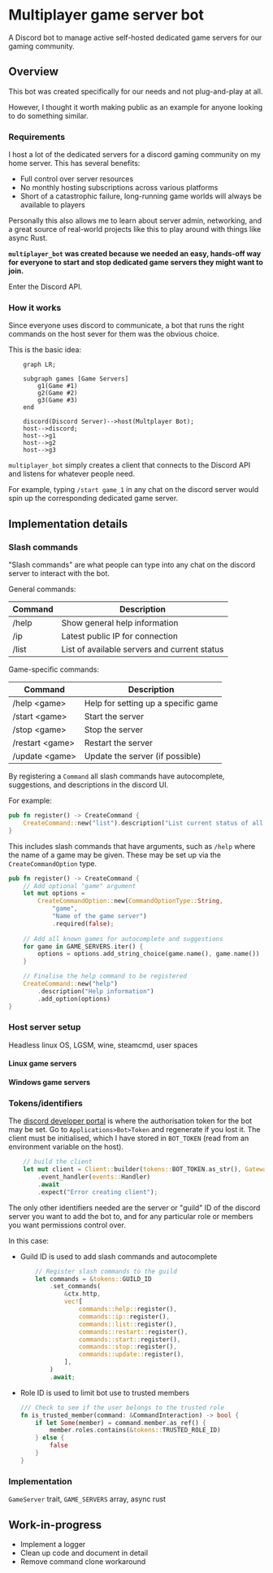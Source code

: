# Multiplayer game server bot

A Discord bot to manage active self-hosted dedicated game servers for our gaming
community.

## Overview

This bot was created specifically for our needs and not plug-and-play at all.

However, I thought it worth making public as an example for anyone looking
to do something similar.

### Requirements

I host a lot of the dedicated servers for a discord gaming community on my home
server. This has several benefits:

- Full control over server resources
- No monthly hosting subscriptions across various platforms
- Short of a catastrophic failure, long-running game worlds will always be
  available to players

Personally this also allows me to learn about server admin, networking, and a
great source of real-world projects like this to play around with things like
async Rust.

**`multiplayer_bot` was created because we needed an easy, hands-off way for
everyone to start and stop dedicated game servers they might want to join.**

Enter the Discord API.

<!-- Description of need, discord server, LGSM, wine, dedicated linux game servers,
etc... -->
### How it works

Since everyone uses discord to communicate, a bot that runs the right commands
on the host sever for them was the obvious choice.

This is the basic idea:

```mermaid
    graph LR;

    subgraph games [Game Servers]
        g1(Game #1)
        g2(Game #2)
        g3(Game #3)
    end

    discord(Discord Server)-->host(Multplayer Bot);
    host-->discord;
    host-->g1
    host-->g2
    host-->g3
```

`multiplayer_bot` simply creates a client that connects to the Discord API and
listens for whatever people need.

For example, typing `/start game_1` in any chat on the discord server would spin
up the corresponding dedicated game server.

## Implementation details

### Slash commands

"Slash commands" are what people can type into any chat on the discord server
to interact with the bot.

General commands:

| Command | Description                                  |
| ------- | -------------------------------------------- |
| /help   | Show general help information                |
| /ip     | Latest public IP for connection              |
| /list   | List of available servers and current status |

Game-specific commands:

| Command           | Description                         |
| ----------------- | ----------------------------------- |
| /help    \<game\> | Help for setting up a specific game |
| /start   \<game\> | Start the server                    |
| /stop    \<game\> | Stop the server                     |
| /restart \<game\> | Restart the server                  |
| /update  \<game\> | Update the server (if possible)     |

By registering a `Command` all slash commands have autocomplete, suggestions,
and descriptions in the discord UI.

For example:

```rust
pub fn register() -> CreateCommand {
    CreateCommand::new("list").description("List current status of all servers")
}
```

This includes slash commands that have arguments, such as `/help` where the name
of a game may be given. These may be set up via the `CreateCommandOption` type.

```rust
pub fn register() -> CreateCommand {
    // Add optional "game" argument
    let mut options =
        CreateCommandOption::new(CommandOptionType::String, 
            "game", 
            "Name of the game server")
            .required(false);
        
    // Add all known games for autocomplete and suggestions
    for game in GAME_SERVERS.iter() {
        options = options.add_string_choice(game.name(), game.name())
    }

    // Finalise the help command to be registered
    CreateCommand::new("help")
        .description("Help information")
        .add_option(options)
}
```

### Host server setup

Headless linux OS, LGSM, wine, steamcmd, user spaces

#### Linux game servers

#### Windows game servers

### Tokens/identifiers

The [discord developer portal](https://discord.com/developers/docs/intro) is where the authorisation token for the bot may be set. Go to `Applications>Bot>Token` and regenerate if you lost it. The client must be initialised, which I have stored in `BOT_TOKEN` (read from an environment variable on the host).

```rust
    // build the client
    let mut client = Client::builder(tokens::BOT_TOKEN.as_str(), GatewayIntents::empty())
        .event_handler(events::Handler)
        .await
        .expect("Error creating client");
```

The only other identifiers needed are the server or "guild" ID of the discord server you want to add the bot to, and for any particular role or members you want permissions control over.

In this case:

- Guild ID is used to add slash commands and autocomplete

    ```rust
        // Register slash commands to the guild
        let commands = &tokens::GUILD_ID
            .set_commands(
                &ctx.http,
                vec![
                    commands::help::register(),
                    commands::ip::register(),
                    commands::list::register(),
                    commands::restart::register(),
                    commands::start::register(),
                    commands::stop::register(),
                    commands::update::register(),
                ],
            )
            .await;
    ```

- Role ID is used to limit bot use to trusted members

    ```rust
    /// Check to see if the user belongs to the trusted role
    fn is_trusted_member(command: &CommandInteraction) -> bool {
        if let Some(member) = command.member.as_ref() {
            member.roles.contains(&tokens::TRUSTED_ROLE_ID)
        } else {
            false
        }
    }
    ```

### Implementation

`GameServer` trait, `GAME_SERVERS` array, async rust

## Work-in-progress

- Implement a logger
- Clean up code and document in detail
- Remove command clone workaround
